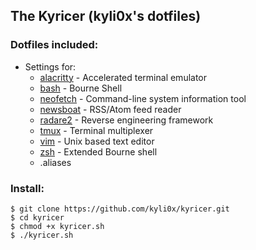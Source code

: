 ## The Kyricer (kyli0x's dotfiles)

### Dotfiles included:
- Settings for:
    - [alacritty](https://github.com/alacritty/alacritty) - Accelerated terminal emulator
    - [bash](https://en.wikipedia.org/wiki/Bash_%28Unix_shell%29) - Bourne Shell
    - [neofetch](https://github.com/dylanaraps/neofetch) - Command-line system information tool
    - [newsboat](https://en.wikipedia.org/wiki/Newsbeuter) - RSS/Atom feed reader
    - [radare2](https://en.wikipedia.org/wiki/Radare2) - Reverse engineering framework
    - [tmux](https://en.wikipedia.org/wiki/Tmux) - Terminal multiplexer
    - [vim](<https://en.wikipedia.org/wiki/Vim_(text_editor)>) - Unix based text editor
    - [zsh](https://en.wikipedia.org/wiki/Z_shell) - Extended Bourne shell
    - .aliases
### Install:
```
$ git clone https://github.com/kyli0x/kyricer.git
$ cd kyricer
$ chmod +x kyricer.sh
$ ./kyricer.sh
```
